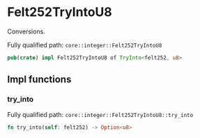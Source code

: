 # Felt252TryIntoU8

Conversions.

Fully qualified path: `core::integer::Felt252TryIntoU8`

```rust
pub(crate) impl Felt252TryIntoU8 of TryInto<felt252, u8>
```

## Impl functions

### try_into

Fully qualified path: `core::integer::Felt252TryIntoU8::try_into`

```rust
fn try_into(self: felt252) -> Option<u8>
```



